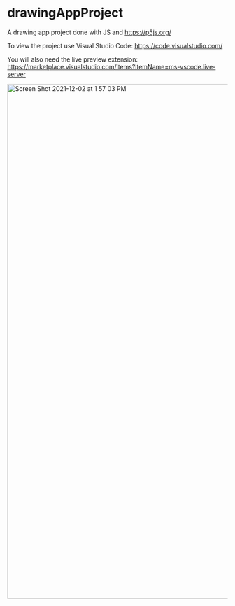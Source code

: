 # drawingAppProject
A drawing app project done with JS and https://p5js.org/

To view the project use Visual Studio Code: https://code.visualstudio.com/

You will also need the live preview extension: https://marketplace.visualstudio.com/items?itemName=ms-vscode.live-server

<img width="1177" alt="Screen Shot 2021-12-02 at 1 57 03 PM" src="https://user-images.githubusercontent.com/59052268/144409346-9c14759b-dc59-4951-939c-d0a3ef901536.png">
